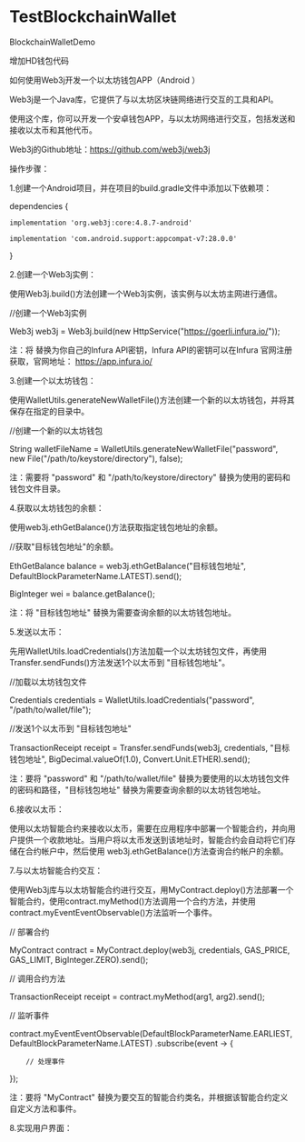 # TestBlockchainWallet
BlockchainWalletDemo 

增加HD钱包代码

如何使用Web3j开发一个以太坊钱包APP（Android ）

Web3j是一个Java库，它提供了与以太坊区块链网络进行交互的工具和API。

使用这个库，你可以开发一个安卓钱包APP，与以太坊网络进行交互，包括发送和接收以太币和其他代币。

Web3j的Github地址：https://github.com/web3j/web3j

操作步骤：

1.创建一个Android项目，并在项目的build.gradle文件中添加以下依赖项：

dependencies {

    implementation 'org.web3j:core:4.8.7-android'

    implementation 'com.android.support:appcompat-v7:28.0.0'
}

2.创建一个Web3j实例：

使用Web3j.build()方法创建一个Web3j实例，该实例与以太坊主网进行通信。

//创建一个Web3j实例

Web3j web3j = Web3j.build(new HttpService("https://goerli.infura.io/<your-infura-api-key>"));

注：将 <your-infura-api-key> 替换为你自己的Infura API密钥，Infura API的密钥可以在Infura 官网注册获取，官网地址： https://app.infura.io/

3.创建一个以太坊钱包：

使用WalletUtils.generateNewWalletFile()方法创建一个新的以太坊钱包，并将其保存在指定的目录中。

//创建一个新的以太坊钱包

String walletFileName = WalletUtils.generateNewWalletFile("password", new File("/path/to/keystore/directory"), false);

注：需要将 "password" 和 "/path/to/keystore/directory" 替换为使用的密码和钱包文件目录。

4.获取以太坊钱包的余额：

使用web3j.ethGetBalance()方法获取指定钱包地址的余额。

//获取"目标钱包地址"的余额。

EthGetBalance balance = web3j.ethGetBalance("目标钱包地址", DefaultBlockParameterName.LATEST).send();

BigInteger wei = balance.getBalance();

注：将 "目标钱包地址" 替换为需要查询余额的以太坊钱包地址。

5.发送以太币：

先用WalletUtils.loadCredentials()方法加载一个以太坊钱包文件，再使用Transfer.sendFunds()方法发送1个以太币到  "目标钱包地址"。

//加载以太坊钱包文件

Credentials credentials = WalletUtils.loadCredentials("password", "/path/to/wallet/file");

//发送1个以太币到 "目标钱包地址"

TransactionReceipt receipt = Transfer.sendFunds(web3j, credentials, "目标钱包地址", BigDecimal.valueOf(1.0), Convert.Unit.ETHER).send();


注：要将 "password" 和 "/path/to/wallet/file" 替换为要使用的以太坊钱包文件的密码和路径，"目标钱包地址" 替换为需要查询余额的以太坊钱包地址。

6.接收以太币：

使用以太坊智能合约来接收以太币，需要在应用程序中部署一个智能合约，并向用户提供一个收款地址。当用户将以太币发送到该地址时，智能合约会自动将它们存储在合约帐户中，然后使用    web3j.ethGetBalance()方法查询合约帐户的余额。

7.与以太坊智能合约交互：

使用Web3j库与以太坊智能合约进行交互，用MyContract.deploy()方法部署一个智能合约，使用contract.myMethod()方法调用一个合约方法，并使用contract.myEventEventObservable()方法监听一个事件。

// 部署合约

MyContract contract = MyContract.deploy(web3j, credentials, GAS_PRICE, GAS_LIMIT, BigInteger.ZERO).send();

// 调用合约方法

TransactionReceipt receipt = contract.myMethod(arg1, arg2).send();

// 监听事件

contract.myEventEventObservable(DefaultBlockParameterName.EARLIEST, DefaultBlockParameterName.LATEST)
    .subscribe(event -> {

        // 处理事件
});


注：要将 "MyContract" 替换为要交互的智能合约类名，并根据该智能合约定义自定义方法和事件。

8.实现用户界面：
